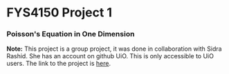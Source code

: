 # FYS4150 Project 1 

### Poisson's Equation in One Dimension

**Note:** This project is a group project, it was done in collaboration with Sidra Rashid. She has an account on github UiO. This is only accessible to UiO users. The link to the project is [here](https://github.uio.no/sidrar/FYS4150-H20_project1).
